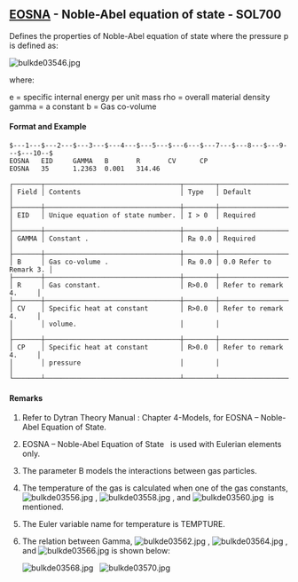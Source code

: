 ## [EOSNA](https://help.hexagonmi.com/bundle/MSC_Nastran_2022.4/page/Nastran_Combined_Book/qrg/bulkde/TOC.EOSNA.xhtml) - Noble-Abel equation of state - SOL700

Defines the properties of Noble-Abel equation of state where the pressure  p  is defined as:

![bulkde03546.jpg](https://help-be.hexagonmi.com/bundle/MSC_Nastran_2022.4/page/Nastran_Combined_Book/qrg/bulkde/../../../assets/bulkde03546.jpg?_LANG=enus)  

where:

e  = specific internal energy per unit mass
rho = overall material density
gamma = a constant
b = Gas co-volume

#### Format and Example

```nastran
$---1---$---2---$---3---$---4---$---5---$---6---$---7---$---8---$---9---$---10--$
EOSNA   EID     GAMMA   B       R       CV      CP                              
EOSNA   35      1.2363  0.001   314.46                                          
```

```text
┌───────┬──────────────────────────────────┬────────┬────────────────────────┐
│ Field │ Contents                         │ Type   │ Default                │
├───────┼──────────────────────────────────┼────────┼────────────────────────┤
│ EID   │ Unique equation of state number. │ I > 0  │ Required               │
├───────┼──────────────────────────────────┼────────┼────────────────────────┤
│ GAMMA │ Constant .                       │ R≥ 0.0 │ Required               │
├───────┼──────────────────────────────────┼────────┼────────────────────────┤
│ B     │ Gas co-volume .                  │ R≥ 0.0 │ 0.0 Refer to Remark 3. │
├───────┼──────────────────────────────────┼────────┼────────────────────────┤
│ R     │ Gas constant.                    │ R>0.0  │ Refer to remark 4.     │
├───────┼──────────────────────────────────┼────────┼────────────────────────┤
│ CV    │ Specific heat at constant        │ R>0.0  │ Refer to remark 4.     │
│       │ volume.                          │        │                        │
├───────┼──────────────────────────────────┼────────┼────────────────────────┤
│ CP    │ Specific heat at constant        │ R>0.0  │ Refer to remark 4.     │
│       │ pressure                         │        │                        │
└───────┴──────────────────────────────────┴────────┴────────────────────────┘
```

#### Remarks

1. Refer to  Dytran Theory Manual : Chapter 4-Models, for EOSNA – Noble-Abel Equation of State.
2. EOSNA – Noble-Abel Equation of State   is used with Eulerian elements only.
3. The parameter B models the interactions between gas particles.
4. The temperature of the gas is calculated when one of the gas constants,  ![bulkde03556.jpg](https://help-be.hexagonmi.com/bundle/MSC_Nastran_2022.4/page/Nastran_Combined_Book/qrg/bulkde/../../../assets/bulkde03556.jpg?_LANG=enus) ,  ![bulkde03558.jpg](https://help-be.hexagonmi.com/bundle/MSC_Nastran_2022.4/page/Nastran_Combined_Book/qrg/bulkde/../../../assets/bulkde03558.jpg?_LANG=enus) , and  ![bulkde03560.jpg](https://help-be.hexagonmi.com/bundle/MSC_Nastran_2022.4/page/Nastran_Combined_Book/qrg/bulkde/../../../assets/bulkde03560.jpg?_LANG=enus)  is mentioned.
5. The Euler variable name for temperature is TEMPTURE.
6. The relation between Gamma,  ![bulkde03562.jpg](https://help-be.hexagonmi.com/bundle/MSC_Nastran_2022.4/page/Nastran_Combined_Book/qrg/bulkde/../../../assets/bulkde03562.jpg?_LANG=enus) ,  ![bulkde03564.jpg](https://help-be.hexagonmi.com/bundle/MSC_Nastran_2022.4/page/Nastran_Combined_Book/qrg/bulkde/../../../assets/bulkde03564.jpg?_LANG=enus) , and  ![bulkde03566.jpg](https://help-be.hexagonmi.com/bundle/MSC_Nastran_2022.4/page/Nastran_Combined_Book/qrg/bulkde/../../../assets/bulkde03566.jpg?_LANG=enus)  is shown below:

     ![bulkde03568.jpg](https://help-be.hexagonmi.com/bundle/MSC_Nastran_2022.4/page/Nastran_Combined_Book/qrg/bulkde/../../../assets/bulkde03568.jpg?_LANG=enus)   ![bulkde03570.jpg](https://help-be.hexagonmi.com/bundle/MSC_Nastran_2022.4/page/Nastran_Combined_Book/qrg/bulkde/../../../assets/bulkde03570.jpg?_LANG=enus)
